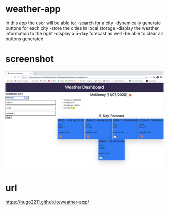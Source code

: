 # weather-app
In this app the user will be able to:
-search for a city
-dynamically generate buttons for each city
-store the cities in local storage
-display the weather information to the right
-display a 5-day forecast as well
-be able to clear all buttons generated

# screenshot
![Screenshot](https://github.com/hugo2211/weather-app/blob/master/Assets/Screen%20Shot%202020-11-07%20at%209.57.38%20PM.png?raw=true)

# url 
https://hugo2211.github.io/weather-app/
